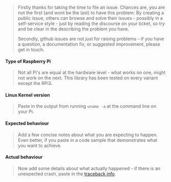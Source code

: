 > Firstly thanks for taking the time to file an issue. Chances are, you are not the first (and
> wont be the last) to have this problem: By creating a public issue, others can browse and
> solve their issues - possibly in a self-service style - just by reading the discourse on your
> ticket, so try and be clear in the describing the problem you have.
>
> Secondly, github issues are not _just_ for raising problems - if you have a question, a 
> documentation fix, or suggested improvement, please get in touch.

#### Type of Raspberry Pi 
> Not all Pi's are equal at the hardware level - what works on one, might not work on the next. 
> This library has been tested on every variant except the RPi3.



#### Linux Kernel version
> Paste in the output from running `uname -a` at the command line on your Pi.



#### Expected behaviour
> Add a few concise notes about what you are expecting to happen. 
> Even better, if you paste in a code sample that demonstrates what you want to achieve.



#### Actual behaviour
> Now add some details about what actually happened - if there is an unexpected crash, paste in the 
> [traceback info](https://www.google.com/search?q=python+traceback#q=What+is+a+traceback%3F).



